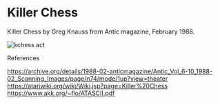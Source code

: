 # Killer Chess
Killer Chess by Greg Knauss from Antic magazine, February 1988.

![kchess act](https://user-images.githubusercontent.com/3913623/227076395-c7b36769-d04c-4360-8196-6e3fd0f88642.png)

References

https://archive.org/details/1988-02-anticmagazine/Antic_Vol_6-10_1988-02_Scanning_Images/page/n74/mode/1up?view=theater</br>
https://atariwiki.org/wiki/Wiki.jsp?page=Killer%20Chess</br>
https://www.akk.org/~flo/ATASCII.pdf</br>

